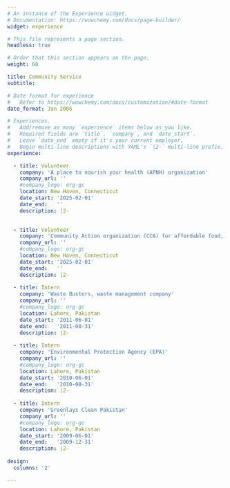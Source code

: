```yaml
---
# An instance of the Experience widget.
# Documentation: https://wowchemy.com/docs/page-builder/
widget: experience

# This file represents a page section.
headless: true

# Order that this section appears on the page.
weight: 60

title: Community Service
subtitle:

# Date format for experience
#   Refer to https://wowchemy.com/docs/customization/#date-format
date_format: Jan 2006

# Experiences.
#   Add/remove as many `experience` items below as you like.
#   Required fields are `title`, `company`, and `date_start`.
#   Leave `date_end` empty if it's your current employer.
#   Begin multi-line descriptions with YAML's `|2-` multi-line prefix.
experience:

  - title: Volunteer 
    company: 'A place to nourish your health (APNH) organization'
    company_url: ''
    #company_logo: org-gc
    location: New Haven, Connecticut
    date_start: '2025-02-01'
    date_end:   ''
    description: |2-
    

  - title: Volunteer 
    company: 'Community Action organization (CCA) for affordable food, Emergency housing & financial aid'
    company_url: ''
    #company_logo: org-gc
    location: New Haven, Connecticut
    date_start: '2025-02-01'
    date_end:   ''
    description: |2-
    
  - title: Intern
    company: 'Waste Busters, waste management company'
    company_url: ''
    #company_logo: org-gc
    location: Lahore, Pakistan
    date_start: '2011-06-01'
    date_end:   '2011-08-31'
    description: |2-
    
  - title: Intern
    company: 'Environmental Protection Agency (EPA)'
    company_url: ''
    #company_logo: org-gc
    location: Lahore, Pakistan
    date_start: '2010-06-01'
    date_end:   '2010-08-31'
    description: |2-    
 
  - title: Intern
    company: 'Greenlays Clean Pakistan'
    company_url: ''
    #company_logo: org-gc
    location: Lahore, Pakistan
    date_start: '2009-06-01'
    date_end:   '2009-12-31'
    description: |2-     
 
design:
  columns: '2'

---
```




